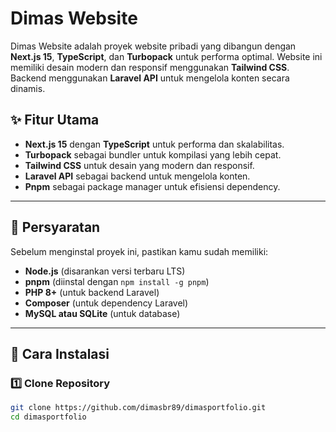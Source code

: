 # Dimas Website

Dimas Website adalah proyek website pribadi yang dibangun dengan **Next.js 15**, **TypeScript**, dan **Turbopack** untuk performa optimal. Website ini memiliki desain modern dan responsif menggunakan **Tailwind CSS**. Backend menggunakan **Laravel API** untuk mengelola konten secara dinamis.

## ✨ Fitur Utama

- **Next.js 15** dengan **TypeScript** untuk performa dan skalabilitas.
- **Turbopack** sebagai bundler untuk kompilasi yang lebih cepat.
- **Tailwind CSS** untuk desain yang modern dan responsif.
- **Laravel API** sebagai backend untuk mengelola konten.
- **Pnpm** sebagai package manager untuk efisiensi dependency.

---

## 📌 Persyaratan

Sebelum menginstal proyek ini, pastikan kamu sudah memiliki:

- **Node.js** (disarankan versi terbaru LTS)
- **pnpm** (diinstal dengan `npm install -g pnpm`)
- **PHP 8+** (untuk backend Laravel)
- **Composer** (untuk dependency Laravel)
- **MySQL atau SQLite** (untuk database)

---

## 🚀 Cara Instalasi

### 1️⃣ Clone Repository

```sh
git clone https://github.com/dimasbr89/dimasportfolio.git
cd dimasportfolio


```
